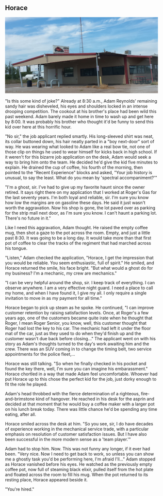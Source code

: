 ## Horace

![photo of an abandoned gas station](https://raw.githubusercontent.com/JoeGilvary/Horace/main/assets/images/HoraceCover1280x637.png)


"Is this some kind of joke?" Already at 8:30 a.m., Adam Reynolds' remaining sandy hair was disheveled, his eyes and shoulders locked in an intense drooping competition. The cookout at his brother's place had been wild this past weekend. Adam barely made it home in time to wash up and get here by 8:00. It was probably his brother who thought it'd be funny to send this kid over here at this horrific hour.



"No sir," the job applicant replied smartly. His long-sleeved shirt was neat, its collar buttoned down, his hair neatly parted in a "boy next-door" sort of way. He was wearing what looked to Adam like a real bow tie, not one of those clip on things he used to wear himself for kicks back in high school. If it weren't for this bizarre job application on the desk, Adam would seek a way to bring him onto the team. He decided he'd give the kid five minutes to explain. He drained the cup of coffee, his fourth of the morning, then pointed to the "Recent Experience" blocks and asked, "Your job history is unusual, to say the least. What do you mean by 'spectral accompaniment?'"



"I'm a ghost, sir. I've had to give up my favorite haunt since the owner retired. It says right there on my application that I worked at Roger's Gas for the last seventy years. I'm both loyal and reliable, sir. I'm sure you know how low the margins are on gasoline these days. He said it just wasn't worth the aggravation. Now his shop is gone, the lot paved over as parking for the strip mall next door, as I'm sure you know. I can't haunt a parking lot. There's no future in it."



Like I need this aggravation, Adam thought. He raised the empty coffee mug, then shot a gaze to the pot across the room. Empty, and just a little past 8:30. It was going to be a long day. It would take more than that first pot of coffee to clear the tracks of the regiment that had marched across his tongue.



"Listen," Adam checked the application, "Horace, I get the impression that you would be reliable. You seem enthusiastic, full of spirit." He smiled, and Horace returned the smile, his face bright. "But what would a ghost do for my business? I'm a mechanic, my crew are mechanics."



"I can be very helpful around the shop, sir. I keep track of everything. I can observe anywhere. I am a very effective night guard. I need a place to call my home, and when I have found it, I give my all. I only require a single invitation to move in as my payment for all time."



Horace began to pick up steam as he spoke. He continued, "I can improve customer retention by raising satisfaction levels. Once, at Roger's a few years ago, one of the customers became quite irate when he thought that Roger, I mean Roger Senior, you know, well, this customer thought that Roger had lost the key to his car. The mechanic had left it under the floor mat of the car, just as they used to do when they'd finish up and the customer wasn't due back before closing…" The applicant went on with his story as Adam's thoughts turned to the day's work awaiting him and the crew. There was an SUV coming in to change the timing belt, two service appointments for the police fleet,…



Horace was still talking. "So when he finally checked in his pocket and found the key there, well, I'm sure you can imagine his embarassment." Horace chortled in a way that made Adam feel uncomfortable. Whoever had put Horace up to this chose the perfect kid for the job, just dorky enough to fit the role he played.



Adam's head throbbed with the fierce determination of a righteous, fire-and-brimstone kind of hangover. He reached in his desk for the asprin and decided at that moment that he would buy a coffee maker with a larger pot on his lunch break today. There was little chance he'd be spending any time eating, after all.



Horace smiled across the desk at him. "So you see, sir, I do have decades of experience working in the mechanical service trade, with a particular emphasis on resolution of customer satisfaction issues. But I have also been successful in the more modern sense as a 'team player.'"



Adam had to stop him. Now. This was not funny any longer, if it ever had been. "Very nice. Now I need to get back to work, so unless you can show me a ghostly task you'd be performing here, I'm afraid I'll…" Adam stopped as Horace vanished before his eyes. He watched as the previously empty coffee pot, now full of steaming black elixir, pulled itself from the hot plate and floated across the room to fill his mug. When the pot returned to its resting place, Horace appeared beside it.



"You're hired."
